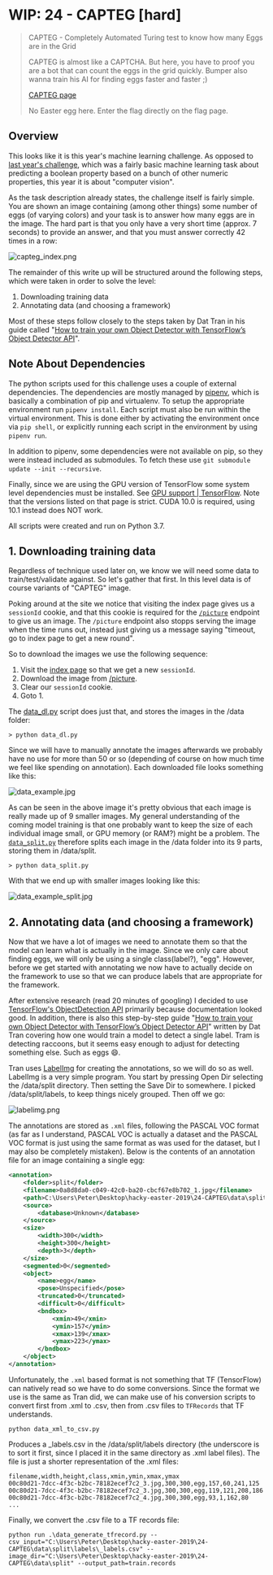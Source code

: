 
# WIP: 24 - CAPTEG [hard]
> CAPTEG - Completely Automated Turing test to know how many Eggs are in the Grid
> 
> CAPTEG is almost like a CAPTCHA. But here, you have to proof you are a bot that can
> count the eggs in the grid quickly. Bumper also wanna train his AI for finding eggs
> faster and faster ;)
> 
> [CAPTEG page](http://whale.hacking-lab.com:3555/)
> 
> No Easter egg here. Enter the flag directly on the flag page.


## Overview

This looks like it is this year's machine learning challenge. As opposed
to [last year's challenge](https://github.com/verath/hacky-easter-2018/tree/master/23-RapbidLearning),
which was a fairly basic machine learning task about predicting a boolean
property based on a bunch of other numeric properties, this year it is
about "computer vision".

As the task description already states, the challenge itself is fairly
simple. You are shown an image containing (among other things) some
number of eggs (of varying colors) and your task is to answer how many
eggs are in the image. The hard part is that you only have a very short
time (approx. 7 seconds) to provide an answer, and that you must answer
correctly 42 times in a row:

![capteg_index.png](capteg_index.png)

The remainder of this write up will be structured around the
following steps, which were taken in order to solve the level:

1. Downloading training data
2. Annotating data (and choosing a framework)

Most of these steps follow closely to the steps taken by Dat Tran
in his guide called "[How to train your own Object Detector with TensorFlow’s Object Detector API](https://towardsdatascience.com/how-to-train-your-own-object-detector-with-tensorflows-object-detector-api-bec72ecfe1d9)".

## Note About Dependencies

The python scripts used for this challenge uses a couple of external 
dependencies. The dependencies are mostly managed by 
[pipenv](https://pipenv.readthedocs.io/en/latest/), which is basically
a combination of pip and virtualenv. To setup the appropriate environment
run `pipenv install`. Each script must also be run within the virtual
environment. This is done either by activating the environment once via
`pip shell`, or explicitly running each script in the environment by
using `pipenv run`.

In addition to pipenv, some dependencies were not available on pip, so they were
instead included as submodules. To fetch these use 
`git submodule update --init --recursive`.

Finally, since we are using the GPU version of TensorFlow some system level
dependencies must be installed. See [GPU support | TensorFlow](https://www.tensorflow.org/install/gpu).
Note that the versions listed on that page is strict. CUDA 10.0 is required,
using 10.1 instead does NOT work.

All scripts were created and run on Python 3.7.


## 1. Downloading training data

Regardless of technique used later on, we know we will need some data to
train/test/validate against. So let's gather that first. In this level
data is of course variants of "CAPTEG" image.

Poking around at the site we notice that visiting the index page gives us 
a `sessionId` cookie, and that this cookie is required for the
[`/picture`](http://whale.hacking-lab.com:3555/picture) endpoint to give us
an image. The `/picture` endpoint also stopps serving the image when the time
runs out, instead just giving us a message saying "timeout, go to index page 
to get a new round".

So to download the images we use the following sequence:

1. Visit the [index page](http://whale.hacking-lab.com:3555/) so that we
   get a new `sessionId`.
2. Download the image from [/picture](http://whale.hacking-lab.com:3555/picture).
3. Clear our `sessionId` cookie.
4. Goto 1.

The [data_dl.py](data_dl.py) script does just that, and stores the images
in the /data folder:

```console
> python data_dl.py
```

Since we will have to manually annotate the images afterwards we probably have
no use for more than 50 or so (depending of course on how much time we feel like
spending on annotation). Each downloaded file looks something like this:

![data_example.jpg](data_example.jpg)

As can be seen in the above image it's pretty obvious that each image is really
made up of 9 smaller images. My general understanding of the coming model training
is that one probably want to keep the size of each individual image small, or GPU
memory (or RAM?) might be a problem. The [`data_split.py`](data_split.py)
therefore splits each image in the /data folder into its 9 parts, storing them in
/data/split.

```console
> python data_split.py
```

With that we end up with smaller images looking like this:

![data_example_split.jpg](data_example_split.jpg)


## 2. Annotating data (and choosing a framework)

Now that we have a lot of images we need to annotate them so that the model can
learn what is actually in the image. Since we only care about finding eggs, we
will only be using a single class(label?), "egg". However, before we get started
with annotating we now have to actually decide on the framework to use so that
we can produce labels that are appropriate for the framework.

After extensive research (read 20 minutes of googling) I decided to use 
[TensorFlow's ObjectDetection API](https://github.com/tensorflow/models/tree/master/research/object_detection) primarily because documentation looked good. 
In addition, there is also this step-by-step guide
"[How to train your own Object Detector with TensorFlow’s Object Detector API](https://towardsdatascience.com/how-to-train-your-own-object-detector-with-tensorflows-object-detector-api-bec72ecfe1d9)"
written by Dat Tran covering how one would train a model to detect a single
label. Tram is detecting raccoons, but it seems easy enough to adjust for 
detecting something else. Such as eggs :smile:.

Tran uses [LabelImg](https://github.com/tzutalin/labelImg) for creating the
annotations, so we will do so as well. LabelImg is a very simple program.
You start by pressing Open Dir selecting the /data/split directory. Then setting
the Save Dir to somewhere. I picked /data/split/labels, to keep things nicely
grouped. Then off we go:

![labelimg.png](labelimg.png)

The annotations are stored as `.xml` files, following the PASCAL VOC format (as
far as I understand, PASCAL VOC is actually a dataset and the PASCAL VOC format
is just using the same format as was used for the dataset, but I may also be
completely mistaken). Below is the contents of an annotation file for an image 
containing a single egg:

```xml
<annotation>
	<folder>split</folder>
	<filename>0a8d8da0-c049-42c0-ba20-cbcf67e8b702_1.jpg</filename>
	<path>C:\Users\Peter\Desktop\hacky-easter-2019\24-CAPTEG\data\split\0a8d8da0-c049-42c0-ba20-cbcf67e8b702_1.jpg</path>
	<source>
		<database>Unknown</database>
	</source>
	<size>
		<width>300</width>
		<height>300</height>
		<depth>3</depth>
	</size>
	<segmented>0</segmented>
	<object>
		<name>egg</name>
		<pose>Unspecified</pose>
		<truncated>0</truncated>
		<difficult>0</difficult>
		<bndbox>
			<xmin>49</xmin>
			<ymin>157</ymin>
			<xmax>139</xmax>
			<ymax>223</ymax>
		</bndbox>
	</object>
</annotation>
```

Unfortunately, the `.xml` based format is not something that TF (TensorFlow) can
natively read so we have to do some conversions. Since the format we use is the
same as Tran did, we can make use of his conversion scripts to convert first from
.xml to .csv, then from .csv files to `TFRecords` that TF understands.

```console
python data_xml_to_csv.py
```

Produces a _labels.csv in the /data/split/labels directory (the underscore is
to sort it first, since I placed it in the same directory as .xml label files).
The file is just a shorter representation of the .xml files:

```csv
filename,width,height,class,xmin,ymin,xmax,ymax
00c80d21-7dcc-4f3c-b2bc-78182ecef7c2_3.jpg,300,300,egg,157,60,241,125
00c80d21-7dcc-4f3c-b2bc-78182ecef7c2_3.jpg,300,300,egg,119,121,208,186
00c80d21-7dcc-4f3c-b2bc-78182ecef7c2_4.jpg,300,300,egg,93,1,162,80
...
```

Finally, we convert the .csv file to a TF records file:

```console
python run .\data_generate_tfrecord.py --csv_input="C:\Users\Peter\Desktop\hacky-easter-2019\24-CAPTEG\data\split\labels\_labels.csv" --image_dir="C:\Users\Peter\Desktop\hacky-easter-2019\24-CAPTEG\data\split" --output_path=train.records
```
